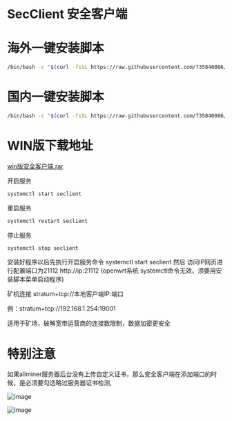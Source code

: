 # SecClient  安全客户端
# 海外一键安装脚本
```bash
/bin/bash -c "$(curl -fsSL https://raw.githubusercontent.com/735840086/SecClient/main/seclient.sh)"
```

# 国内一键安装脚本
```bash
/bin/bash -c "$(curl -fsSL https://raw.githubusercontent.com/735840086/SecClient/main/seclientcn.sh)"
```

# WIN版下载地址
[win版安全客户端.rar](https://github.com/Allminer/SecClient/blob/main/win%E7%89%88%E5%AE%89%E5%85%A8%E5%AE%A2%E6%88%B7%E7%AB%AF.rar)

开启服务
```bash
systemctl start seclient
```

重启服务
```bash
systemctl restart seclient
```
停止服务
```bash
systemctl stop seclient
```
安装好程序以后先执行开启服务命令 systemctl start seclient 然后 访问IP网页进行配置端口为21112  http://ip:21112
(openwrt系统 systemctl命令无效，须要用安装脚本菜单启动程序)



矿机连接 stratum+tcp://本地客户端IP:端口  

例：stratum+tcp://192.168.1.254:19001


适用于矿场，破解宽带运营商的连接数限制，数据加密更安全

# 特别注意
如果allminer服务器后台没有上传自定义证书，那么安全客户端在添加端口的时候，是必须要勾选略过服务器证书检测,

![image](https://github.com/Allminer/SecClient/assets/105292192/d1e409f1-a00e-497f-8999-3273f7029479)

![image](https://github.com/Allminer/SecClient/assets/105292192/b5796c70-e165-4076-b823-cc9ff36d7257)


